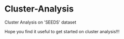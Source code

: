 # Cluster-Analysis
Cluster Analysis on 'SEEDS' dataset

Hope you find it useful to get started on cluster analysis!!!
